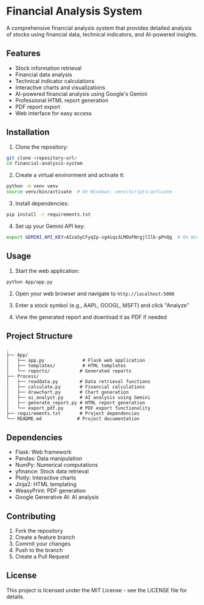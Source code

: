 # Financial Analysis System

A comprehensive financial analysis system that provides detailed analysis of stocks using financial data, technical indicators, and AI-powered insights.

## Features

- Stock information retrieval
- Financial data analysis
- Technical indicator calculations
- Interactive charts and visualizations
- AI-powered financial analysis using Google's Gemini
- Professional HTML report generation
- PDF report export
- Web interface for easy access

## Installation

1. Clone the repository:
```bash
git clone <repository-url>
cd financial-analysis-system
```

2. Create a virtual environment and activate it:
```bash
python -m venv venv
source venv/bin/activate  # On Windows: venv\Scripts\activate
```

3. Install dependencies:
```bash
pip install -r requirements.txt
```

4. Set up your Gemini API key:
```bash
export GEMINI_API_KEY=AIzaSyCFyqIp-sg4iqs3LMOoFNrgjlIlb-pPnQg  # On Windows: set GEMINI_API_KEY=your-api-key-here
```

## Usage

1. Start the web application:
```bash
python App/app.py
```

2. Open your web browser and navigate to `http://localhost:5000`

3. Enter a stock symbol (e.g., AAPL, GOOGL, MSFT) and click "Analyze"

4. View the generated report and download it as PDF if needed

## Project Structure

```
.
├── App/
│   ├── app.py              # Flask web application
│   ├── templates/          # HTML templates
│   └── reports/           # Generated reports
├── Process/
│   ├── readdata.py        # Data retrieval functions
│   ├── calculate.py       # Financial calculations
│   ├── drawchart.py       # Chart generation
│   ├── ai_analyst.py      # AI analysis using Gemini
│   ├── generate_report.py # HTML report generation
│   └── export_pdf.py      # PDF export functionality
├── requirements.txt       # Project dependencies
└── README.md             # Project documentation
```

## Dependencies

- Flask: Web framework
- Pandas: Data manipulation
- NumPy: Numerical computations
- yfinance: Stock data retrieval
- Plotly: Interactive charts
- Jinja2: HTML templating
- WeasyPrint: PDF generation
- Google Generative AI: AI analysis

## Contributing

1. Fork the repository
2. Create a feature branch
3. Commit your changes
4. Push to the branch
5. Create a Pull Request

## License

This project is licensed under the MIT License - see the LICENSE file for details. 